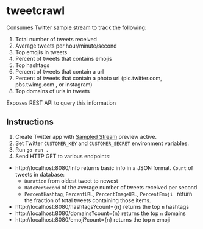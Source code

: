 # tweetcrawl

Consumes Twitter [sample stream](https://developer.twitter.com/en/docs/tweets/sample-realtime/overview/GET_statuse_sample) to track the following:

1. Total number of tweets received
2. Average tweets per hour/minute/second
3. Top emojis in tweets
4. Percent of tweets that contains emojis
5. Top hashtags
6. Percent of tweets that contain a url
7. Percent of tweets that contain a photo url (pic.twitter.com, pbs.twimg.com
, or instagram)
8. Top domains of urls in tweets
 
 Exposes REST API to query this information
 
 ## Instructions
 1. Create Twitter app with [Sampled Stream](https://developer.twitter.com/en/account/labs) preview active.
 2. Set Twitter `CUSTOMER_KEY` and `CUSTOMER_SECRET` environment variables.
 3. Run `go run .`
 4. Send HTTP GET to various endpoints:
 
 * http://localhost:8080/info returns basic info in a JSON format. `Count` of
  tweets in database:
    * `Duration` from oldest tweet to newest
    * `RatePerSecond` of the average number of tweets received per second
    * `PercentHashtag`, `PercentURL`, `PercentImageURL`, `PercentEmoji
    ` return the fraction of
   total tweets containing those items.
  * http://localhost:8080/hashtags?count={n} returns the top `n` hashtags
  * http://localhost:8080/domains?count={n} returns the top `n` domains
  * http://localhost:8080/emoji?count={n} returns the top `n` emoji